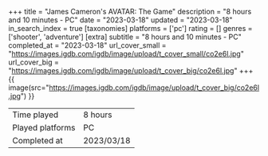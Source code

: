 +++
title = "James Cameron's AVATAR: The Game"
description = "8 hours and 10 minutes - PC"
date = "2023-03-18"
updated = "2023-03-18"
in_search_index = true
[taxonomies]
platforms = ['pc']
rating = []
genres = ['shooter', 'adventure']
[extra]
subtitle = "8 hours and 10 minutes - PC"
completed_at = "2023-03-18"
url_cover_small = "https://images.igdb.com/igdb/image/upload/t_cover_small/co2e6l.jpg"
url_cover_big = "https://images.igdb.com/igdb/image/upload/t_cover_big/co2e6l.jpg"
+++
{{ image(src="https://images.igdb.com/igdb/image/upload/t_cover_big/co2e6l.jpg") }}

|              |            |
| ------------ | ---------- |
| Time played  | 8 hours |
| Played platforms    | PC |
| Completed at | 2023/03/18 |


